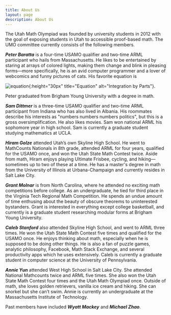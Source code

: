 ```yaml
---
title: About Us
layout: page
description: About Us
---
```


The Utah Math Olympiad was founded by university students in 2012 with the goal of exposing students in Utah to accessible proof-based math. The UMO committee currently consists of the following members.

***Peter Baratta*** is a four-time USAMO qualifier and two-time ARML participant who hails from Massachusetts. He likes to be entertained by staring at arrays of colored lights, making them change and blink in pleasing forms—more specifically, he is an avid computer programmer and a lover of webcomics and funny pictures of cats. His favorite equation is 

![equation]({{site.baseurl}}/img/ibp.png){:height="30px" title="Equation" alt="Integration by Parts"}.

Peter graduated from Brigham Young University with a degree in math.

***Sam Dittmer*** is a three-time USAMO qualifier and two-time ARML participant from Indiana who has also lived in Albania. His roommates describe his interests as "numbers numbers numbers politics", but this is a gross oversimplification. He also likes movies. Sam won national ARML his sophomore year in high school. Sam is currently a graduate student studying mathematics at UCLA. 

***Hiram Golze*** attended Utah’s own Skyline High School. He went to MathCounts Nationals in 8th grade, attended ARML for four years, qualified for the USAMO once, and won the Utah State Math Contest twice. Aside from math, Hiram enjoys playing Ultimate Frisbee, cycling, and hiking—sometimes up to two of these at a time. He has a master's degree in math from the University of Illinois at Urbana-Champaign and currently resides in Salt Lake City.

***Grant Molnar*** is from North Carolina, where he attended no exciting math competitions before college. As an undergraduate, he tied for third place in the Virginia Tech Regional Math Competition. He spends an undue amount of time enthusing about the beauty of obscure theorems to uninterested bystanders. Grant is interested in everything except college basketball, and currently is a graduate student researching modular forms at Brigham Young University.

***Caleb Stanford*** also attended Skyline High School, and went to ARML three times. He won the Utah State Math Contest five times and qualified for the USAMO once. He enjoys thinking about math, especially when he is supposed to be doing other things. He is also a fan of puzzle games, analytic philosophy, Facebook, Math Stack Exchange, and several productivity apps which he uses extensively. Caleb is currently a graduate student in computer science at the University of Pennsylvania.

***Annie Yun*** attended West High School in Salt Lake City. She attended National Mathcounts twice and ARML five times. She also won the Utah State Math Contest four times and the Utah Math Olympiad once. Outside of math, she loves golden retrievers, vanilla ice cream and hiking. She can snorkel but she can’t swim. Annie is currently an undergraduate at the Massachusetts Institute of Technology.

Past members have included ***Wyatt Mackey*** and ***Michael Zhao***.